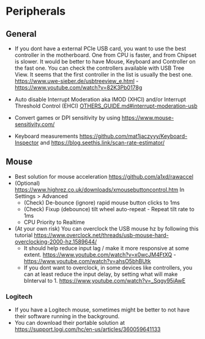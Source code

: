# Peripherals

## General

- If you dont have a external PCIe USB card, you want to use the best controller in the motherboard. One from CPU is faster, and from Chipset is slower. It would be better to have Mouse, Keyboard and Controller on the fast one. You can check the controllers available with USB Tree View. It seems that the first controller in the list is usually the best one. <https://www.uwe-sieber.de/usbtreeview_e.html> - <https://www.youtube.com/watch?v=82K3Pb0178g>

- Auto disable Interrupt Moderation aka IMOD (XHCI) and/or Interrupt Threshold Control (EHCI) [OTHERS_GUIDE.md#interrupt-moderation-usb](./OTHERS_GUIDE.md#interrupt-moderation-usb)

- Convert games or DPI sensitivity by using <https://www.mouse-sensitivity.com/>

- Keyboard measurements <https://github.com/mat1jaczyyy/Keyboard-Inspector> and <https://blog.seethis.link/scan-rate-estimator/>

## Mouse

- Best solution for mouse acceleration <https://github.com/a1xd/rawaccel>
- (Optional) <https://www.highrez.co.uk/downloads/xmousebuttoncontrol.htm> In Settings > Advanced
  - (Check) De-bounce (ignore) rapid mouse button clicks to 1ms
  - (Check) Fixup (debounce) tilt wheel auto-repeat - Repeat tilt rate to 1ms
  - CPU Priority to Realtime
- (At your own risk) You can overclock the USB mouse hz by following this tutorial <https://www.overclock.net/threads/usb-mouse-hard-overclocking-2000-hz.1589644/>
  - It should help reduce input lag / make it more responsive at some extent. <https://www.youtube.com/watch?v=x0wcJM4FtXQ> - <https://www.youtube.com/watch?v=ahsO5bhBUtk>
  - If you dont want to overclock, in some devices like controllers, you can at least reduce the input delay, by setting what will make bInterval to 1. <https://www.youtube.com/watch?v=_Sqgy95iAwE>

### Logitech

- If you have a Logitech mouse, sometimes might be better to not have their software running in the background.
- You can download their portable solution at <https://support.logi.com/hc/en-us/articles/360059641133>
